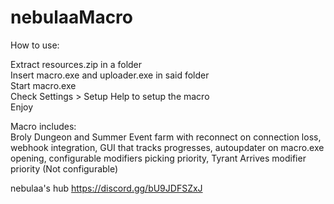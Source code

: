 # nebulaaMacro  
  
How to use:  

Extract resources.zip in a folder  
Insert macro.exe and uploader.exe in said folder  
Start macro.exe  
Check Settings > Setup Help to setup the macro  
Enjoy  
  
Macro includes:  
Broly Dungeon and Summer Event farm with reconnect on connection loss, webhook integration, GUI that tracks progresses, autoupdater on macro.exe opening, configurable modifiers picking priority, Tyrant Arrives modifier priority (Not configurable)  
  
  
nebulaa's hub https://discord.gg/bU9JDFSZxJ
